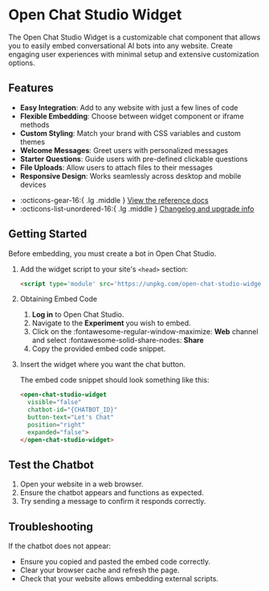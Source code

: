 # Open Chat Studio Widget

The Open Chat Studio Widget is a customizable chat component that allows you to easily embed conversational AI bots into any website. Create engaging user experiences with minimal setup and extensive customization options.

## Features

- **Easy Integration**: Add to any website with just a few lines of code
- **Flexible Embedding**: Choose between widget component or iframe methods
- **Custom Styling**: Match your brand with CSS variables and custom themes
- **Welcome Messages**: Greet users with personalized messages
- **Starter Questions**: Guide users with pre-defined clickable questions
- **File Uploads**: Allow users to attach files to their messages
- **Responsive Design**: Works seamlessly across desktop and mobile devices

<div class="grid cards" markdown>

-   :octicons-gear-16:{ .lg .middle } [View the reference docs](reference.md)
-   :octicons-list-unordered-16:{ .lg .middle } [Changelog and upgrade info](changelog.md)

</div>

## Getting Started

Before embedding, you must create a bot in Open Chat Studio.

1. Add the widget script to your site's `<head>` section:
   
      ```html
      <script type='module' src='https://unpkg.com/open-chat-studio-widget@0.4.7/dist/open-chat-studio-widget/open-chat-studio-widget.esm.js' async></script>
      ```

2. Obtaining Embed Code

      1. **Log in** to Open Chat Studio.
      2. Navigate to the **Experiment** you wish to embed.
      3. Click on the :fontawesome-regular-window-maximize: **Web** channel and select :fontawesome-solid-share-nodes: **Share**
      4. Copy the provided embed code snippet.

3. Insert the widget where you want the chat button.

      The embed code snippet should look something like this:

      ```html
      <open-chat-studio-widget
        visible="false"
        chatbot-id="{CHATBOT_ID}"
        button-text="Let's Chat"
        position="right"
        expanded="false">
      </open-chat-studio-widget>
      ```

## Test the Chatbot

1. Open your website in a web browser.
2. Ensure the chatbot appears and functions as expected.
3. Try sending a message to confirm it responds correctly.

## Troubleshooting

If the chatbot does not appear:

- Ensure you copied and pasted the embed code correctly.
- Clear your browser cache and refresh the page.
- Check that your website allows embedding external scripts.
